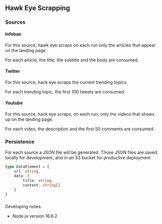 ## Hawk Eye Scrapping

### Sources

#### Infobae

For this source, hawk eye scraps on each run only the articles that appear on the landing page.

For each article, the title, the subtitle and the body are consumed.

#### Twitter

For this source, hack eye scraps the current trending topics.

For each trending topic, the first 100 tweets are consumed.

#### Youtube

For this source, hack eye scraps, on each run, only the videos that shows up on the landing page. 

For each video, the description and the first 50 comments are consumed.

### Persistence

For each source a JSON file will be generated. Those JSON files are saved locally for development, and in an S3 bucket for productive deployment

```typescript
type DataElement = {
    url: string,
    data: {
        title: string,
        content: string[]
    }
}
```
###

Developing notes:

- Node.js version 16.6.2